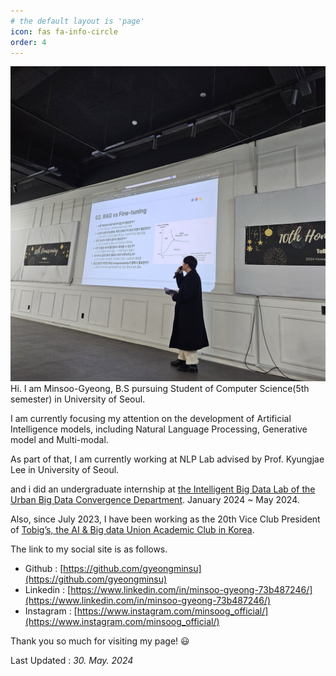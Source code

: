 ```yaml
---
# the default layout is 'page'
icon: fas fa-info-circle
order: 4
---
```


![github_profile.jpg](/assets/img/github_profile.jpg)
Hi. I am Minsoo-Gyeong, B.S pursuing Student of Computer Science(5th semester) in University of Seoul.

I am currently focusing my attention on the development of Artificial Intelligence models, including Natural Language Processing, Generative model and Multi-modal.

As part of that, I am currently working at NLP Lab advised by Prof. Kyungjae Lee in University of Seoul.

and i did an undergraduate internship at [the Intelligent Big Data Lab of the Urban Big Data Convergence Department](https://intelligent-big-data-lab.notion.site/). January 2024 ~ May 2024.

Also, since July 2023, I have been working as the 20th Vice Club President of [Tobig’s, the AI & Big data Union Academic Club in Korea](https://tobigs-datamarket.github.io/).

The link to my social site is as follows.

- Github : [https://github.com/gyeongminsu](https://github.com/gyeongminsu)
- Linkedin : [https://www.linkedin.com/in/minsoo-gyeong-73b487246/](https://www.linkedin.com/in/minsoo-gyeong-73b487246/)
- Instagram : [https://www.instagram.com/minsoog_official/](https://www.instagram.com/minsoog_official/)

Thank you so much for visiting my page! 😃

Last Updated : _30. May. 2024_